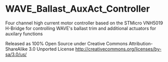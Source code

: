 WAVE_Ballast_AuxAct_Controller
==============================

Four channel high current motor controller based on the STMicro VNH5019 H-Bridge for controlling WAVE's ballast trim and additional actuators for auxilary functions

Released as 100% Open Source under
Creative Commons Attribution-ShareAlike 3.0 Unported License
http://creativecommons.org/licenses/by-sa/3.0/us/
